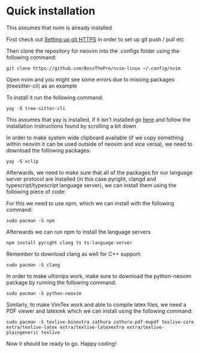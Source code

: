 # Quick installation
This assumes that nvim is already installed

First check out [Setting up git HTTPS](https://docs.github.com/en/get-started/git-basics/caching-your-github-credentials-in-git) in order to set up git push / pull etc

Then clone the repository for neovim into the .configs folder using the following command:

```
git clone https://github.com/BossThePro/nvim-linux ~/.config/nvim
```

Open nvim and you might see some errors due to missing packages (treesitter-cli) as an example

To install it run the following command:

```
yay -S tree-sitter-cli
```

This assumes that yay is installed, if it isn't installed go [here](https://github.com/Jguer/yay) and follow the installation instructions found by scrolling a bit down

In order to make system wide clipboard available (if we copy something within neovim it can be used outside of neovim and vice versa), we need to download the following packages:

```
yay -S xclip
```

Afterwards, we need to make sure that all of the packages for our language server protocol are installed (in this case pyright, clangd and typescript/typescript language server), we can install them using the following piece of code:

For this we need to use npm, which we can install with the following command:

```
sudo pacman -S npm
```

Afterwards we can run npm to install the language servers

```
npm install pyright clang ts ts-language-server
```

Remember to download clang as well for C++ support:
```
sudo pacman -S clang
```

In order to make ultisnips work, make sure to download the python-neovim package by running the following command:

```
sudo pacman -S python-neovim
```

Similarly, to make VimTex work and able to compile latex files, we need a PDF viewer and latexmk which we can install using the following command:

```
sudo pacman -S texlive-binextra zathura zathura-pdf-mupdf texlive-core extra/texlive-latex extra/texlive-latexextra extra/texlive-plaingeneric texlive
```

Now it should be ready to go. Happy coding!
